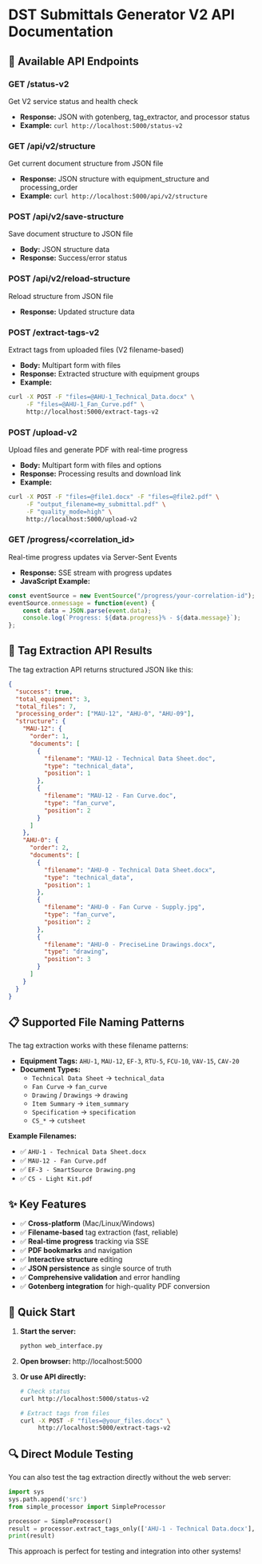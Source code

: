 # DST Submittals Generator V2 API Documentation

## 🔗 Available API Endpoints

### **GET /status-v2**
Get V2 service status and health check
- **Response:** JSON with gotenberg, tag_extractor, and processor status
- **Example:** `curl http://localhost:5000/status-v2`

### **GET /api/v2/structure**
Get current document structure from JSON file
- **Response:** JSON structure with equipment_structure and processing_order
- **Example:** `curl http://localhost:5000/api/v2/structure`

### **POST /api/v2/save-structure**
Save document structure to JSON file
- **Body:** JSON structure data
- **Response:** Success/error status

### **POST /api/v2/reload-structure**
Reload structure from JSON file
- **Response:** Updated structure data

### **POST /extract-tags-v2**
Extract tags from uploaded files (V2 filename-based)
- **Body:** Multipart form with files
- **Response:** Extracted structure with equipment groups
- **Example:**
```bash
curl -X POST -F "files=@AHU-1_Technical_Data.docx" \
     -F "files=@AHU-1_Fan_Curve.pdf" \
     http://localhost:5000/extract-tags-v2
```

### **POST /upload-v2**
Upload files and generate PDF with real-time progress
- **Body:** Multipart form with files and options
- **Response:** Processing results and download link
- **Example:**
```bash
curl -X POST -F "files=@file1.docx" -F "files=@file2.pdf" \
     -F "output_filename=my_submittal.pdf" \
     -F "quality_mode=high" \
     http://localhost:5000/upload-v2
```

### **GET /progress/<correlation_id>**
Real-time progress updates via Server-Sent Events
- **Response:** SSE stream with progress updates
- **JavaScript Example:**
```javascript
const eventSource = new EventSource("/progress/your-correlation-id");
eventSource.onmessage = function(event) {
    const data = JSON.parse(event.data);
    console.log(`Progress: ${data.progress}% - ${data.message}`);
};
```

## 🎯 Tag Extraction API Results

The tag extraction API returns structured JSON like this:

```json
{
  "success": true,
  "total_equipment": 3,
  "total_files": 7,
  "processing_order": ["MAU-12", "AHU-0", "AHU-09"],
  "structure": {
    "MAU-12": {
      "order": 1,
      "documents": [
        {
          "filename": "MAU-12 - Technical Data Sheet.doc",
          "type": "technical_data",
          "position": 1
        },
        {
          "filename": "MAU-12 - Fan Curve.doc", 
          "type": "fan_curve",
          "position": 2
        }
      ]
    },
    "AHU-0": {
      "order": 2,
      "documents": [
        {
          "filename": "AHU-0 - Technical Data Sheet.docx",
          "type": "technical_data", 
          "position": 1
        },
        {
          "filename": "AHU-0 - Fan Curve - Supply.jpg",
          "type": "fan_curve",
          "position": 2
        },
        {
          "filename": "AHU-0 - PreciseLine Drawings.docx",
          "type": "drawing",
          "position": 3
        }
      ]
    }
  }
}
```

## 📋 Supported File Naming Patterns

The tag extraction works with these filename patterns:

- **Equipment Tags:** `AHU-1`, `MAU-12`, `EF-3`, `RTU-5`, `FCU-10`, `VAV-15`, `CAV-20`
- **Document Types:**
  - `Technical Data Sheet` → `technical_data`
  - `Fan Curve` → `fan_curve`
  - `Drawing` / `Drawings` → `drawing`
  - `Item Summary` → `item_summary`
  - `Specification` → `specification`
  - `CS_*` → `cutsheet`

**Example Filenames:**
- ✅ `AHU-1 - Technical Data Sheet.docx`
- ✅ `MAU-12 - Fan Curve.pdf`
- ✅ `EF-3 - SmartSource Drawing.png`
- ✅ `CS - Light Kit.pdf`

## ✨ Key Features

- ✅ **Cross-platform** (Mac/Linux/Windows)
- ✅ **Filename-based** tag extraction (fast, reliable)
- ✅ **Real-time progress** tracking via SSE
- ✅ **PDF bookmarks** and navigation
- ✅ **Interactive structure** editing
- ✅ **JSON persistence** as single source of truth
- ✅ **Comprehensive validation** and error handling
- ✅ **Gotenberg integration** for high-quality PDF conversion

## 🚀 Quick Start

1. **Start the server:**
   ```bash
   python web_interface.py
   ```

2. **Open browser:** http://localhost:5000

3. **Or use API directly:**
   ```bash
   # Check status
   curl http://localhost:5000/status-v2
   
   # Extract tags from files
   curl -X POST -F "files=@your_files.docx" \
        http://localhost:5000/extract-tags-v2
   ```

## 🔍 Direct Module Testing

You can also test the tag extraction directly without the web server:

```python
import sys
sys.path.append('src')
from simple_processor import SimpleProcessor

processor = SimpleProcessor()
result = processor.extract_tags_only(['AHU-1 - Technical Data.docx'], 'test-id')
print(result)
```

This approach is perfect for testing and integration into other systems!